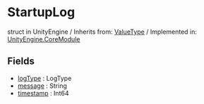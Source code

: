 # StartupLog
struct in UnityEngine
 / Inherits from: <a href="https://docs.unity3d.com/6000.0/Documentation/ScriptReference/ValueType.html">ValueType</a> / Implemented in: <a href="https://docs.unity3d.com/6000.0/Documentation/ScriptReference/UnityEngine.CoreModule.html">UnityEngine.CoreModule</a>
## Fields
- <a href="https://docs.unity3d.com/6000.0/Documentation/ScriptReference/StartupLog-logType.html">logType</a> : LogType
- <a href="https://docs.unity3d.com/6000.0/Documentation/ScriptReference/StartupLog-message.html">message</a> : String
- <a href="https://docs.unity3d.com/6000.0/Documentation/ScriptReference/StartupLog-timestamp.html">timestamp</a> : Int64
